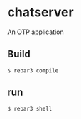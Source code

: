 chatserver
=====

An OTP application

Build
-----

    $ rebar3 compile

run
-----
    $ rebar3 shell